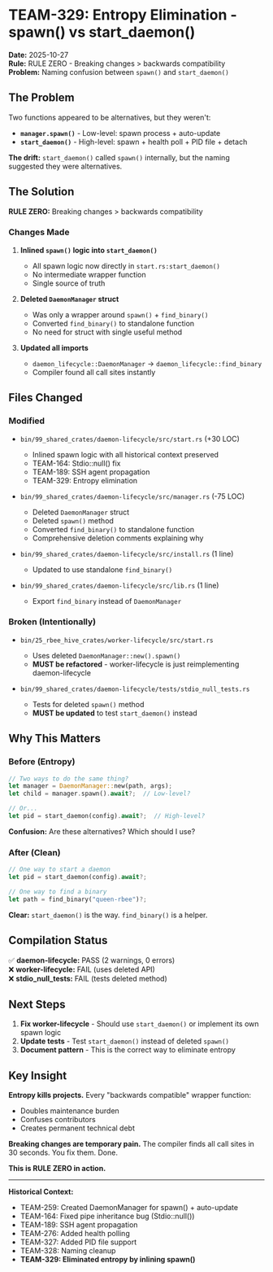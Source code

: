 # TEAM-329: Entropy Elimination - spawn() vs start_daemon()

**Date:** 2025-10-27  
**Rule:** RULE ZERO - Breaking changes > backwards compatibility  
**Problem:** Naming confusion between `spawn()` and `start_daemon()`

## The Problem

Two functions appeared to be alternatives, but they weren't:

- **`manager.spawn()`** - Low-level: spawn process + auto-update
- **`start_daemon()`** - High-level: spawn + health poll + PID file + detach

**The drift:** `start_daemon()` called `spawn()` internally, but the naming suggested they were alternatives.

## The Solution

**RULE ZERO:** Breaking changes > backwards compatibility

### Changes Made

1. **Inlined `spawn()` logic into `start_daemon()`**
   - All spawn logic now directly in `start.rs:start_daemon()`
   - No intermediate wrapper function
   - Single source of truth

2. **Deleted `DaemonManager` struct**
   - Was only a wrapper around `spawn()` + `find_binary()`
   - Converted `find_binary()` to standalone function
   - No need for struct with single useful method

3. **Updated all imports**
   - `daemon_lifecycle::DaemonManager` → `daemon_lifecycle::find_binary`
   - Compiler found all call sites instantly

## Files Changed

### Modified
- `bin/99_shared_crates/daemon-lifecycle/src/start.rs` (+30 LOC)
  - Inlined spawn logic with all historical context preserved
  - TEAM-164: Stdio::null() fix
  - TEAM-189: SSH agent propagation
  - TEAM-329: Entropy elimination

- `bin/99_shared_crates/daemon-lifecycle/src/manager.rs` (-75 LOC)
  - Deleted `DaemonManager` struct
  - Deleted `spawn()` method
  - Converted `find_binary()` to standalone function
  - Comprehensive deletion comments explaining why

- `bin/99_shared_crates/daemon-lifecycle/src/install.rs` (1 line)
  - Updated to use standalone `find_binary()`

- `bin/99_shared_crates/daemon-lifecycle/src/lib.rs` (1 line)
  - Export `find_binary` instead of `DaemonManager`

### Broken (Intentionally)
- `bin/25_rbee_hive_crates/worker-lifecycle/src/start.rs`
  - Uses deleted `DaemonManager::new().spawn()`
  - **MUST be refactored** - worker-lifecycle is just reimplementing daemon-lifecycle

- `bin/99_shared_crates/daemon-lifecycle/tests/stdio_null_tests.rs`
  - Tests for deleted `spawn()` method
  - **MUST be updated** to test `start_daemon()` instead

## Why This Matters

### Before (Entropy)
```rust
// Two ways to do the same thing?
let manager = DaemonManager::new(path, args);
let child = manager.spawn().await?;  // Low-level?

// Or...
let pid = start_daemon(config).await?;  // High-level?
```

**Confusion:** Are these alternatives? Which should I use?

### After (Clean)
```rust
// One way to start a daemon
let pid = start_daemon(config).await?;

// One way to find a binary
let path = find_binary("queen-rbee")?;
```

**Clear:** `start_daemon()` is the way. `find_binary()` is a helper.

## Compilation Status

✅ **daemon-lifecycle:** PASS (2 warnings, 0 errors)  
❌ **worker-lifecycle:** FAIL (uses deleted API)  
❌ **stdio_null_tests:** FAIL (tests deleted method)

## Next Steps

1. **Fix worker-lifecycle** - Should use `start_daemon()` or implement its own spawn logic
2. **Update tests** - Test `start_daemon()` instead of deleted `spawn()`
3. **Document pattern** - This is the correct way to eliminate entropy

## Key Insight

**Entropy kills projects.** Every "backwards compatible" wrapper function:
- Doubles maintenance burden
- Confuses contributors
- Creates permanent technical debt

**Breaking changes are temporary pain.** The compiler finds all call sites in 30 seconds. You fix them. Done.

**This is RULE ZERO in action.**

---

**Historical Context:**
- TEAM-259: Created DaemonManager for spawn() + auto-update
- TEAM-164: Fixed pipe inheritance bug (Stdio::null())
- TEAM-189: SSH agent propagation
- TEAM-276: Added health polling
- TEAM-327: Added PID file support
- TEAM-328: Naming cleanup
- **TEAM-329: Eliminated entropy by inlining spawn()**
